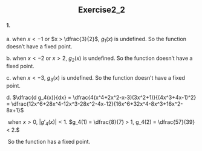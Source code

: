 <h2 align = "center">
                  Exercise2_2

####  1.

a. when $x < -1$ or $x > \dfrac{3}{2}$, $g_1(x)$ is undefined. So the function doesn’t have a fixed point. 

b. when $x < -2$ or $x > 2$, $g_2(x)$ is undefined. So the function doesn’t have a fixed point. 

c. when $x < -3$, $g_3(x)$ is undefined. So the function doesn’t have a fixed point. 

d. $\dfrac{d g_4(x)}{dx} = \dfrac{4(x^4+2x^2-x-3)(3x^2+1)}{(4x^3+4x-1)^2} = \dfrac{12x^6+28x^4-12x^3-28x^2-4x-12}{16x^6+32x^4-8x^3+16x^2-8x+1}$

​     when $x > 0$, $\vert g'_4(x)\vert < 1$. $g_4(1) = \dfrac{8}{7} > 1, g_4(2) = \dfrac{57}{39} < 2.$

​     So the function has a fixed point. 